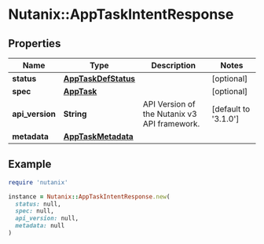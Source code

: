 # Nutanix::AppTaskIntentResponse

## Properties

| Name | Type | Description | Notes |
| ---- | ---- | ----------- | ----- |
| **status** | [**AppTaskDefStatus**](AppTaskDefStatus.md) |  | [optional] |
| **spec** | [**AppTask**](AppTask.md) |  | [optional] |
| **api_version** | **String** | API Version of the Nutanix v3 API framework. | [default to &#39;3.1.0&#39;] |
| **metadata** | [**AppTaskMetadata**](AppTaskMetadata.md) |  |  |

## Example

```ruby
require 'nutanix'

instance = Nutanix::AppTaskIntentResponse.new(
  status: null,
  spec: null,
  api_version: null,
  metadata: null
)
```

